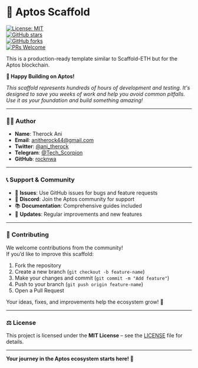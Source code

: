 # 🚀 Aptos Scaffold  

[![License: MIT](https://img.shields.io/badge/License-MIT-yellow.svg)](./LICENSE)  
[![GitHub stars](https://img.shields.io/github/stars/rocknwa/aptos-scaffold?style=social)](https://github.com/rocknwa/aptos-scaffold/stargazers)  
[![GitHub forks](https://img.shields.io/github/forks/rocknwa/aptos-scaffold?style=social)](https://github.com/rocknwa/aptos-scaffold/network/members)  
[![PRs Welcome](https://img.shields.io/badge/PRs-welcome-brightgreen.svg)](./CONTRIBUTING.md)  

This is a production-ready template similar to Scaffold-ETH but for the Aptos blockchain.  

**🚀 Happy Building on Aptos!**

*This scaffold represents hundreds of hours of development and testing. It's designed to save you weeks of work and help you avoid common pitfalls. Use it as your foundation and build something amazing!*  

---

### 👨‍💻 **Author**
- **Name**: Therock Ani  
- **Email**: anitherock44@gmail.com  
- **Twitter**: [@ani_therock](https://twitter.com/ani_therock)  
- **Telegram**: [@Tech_Scorpion](https://t.me/Tech_Scorpion)  
- **GitHub**: [rocknwa](https://github.com/rocknwa)  

---

### 📞 **Support & Community**
- 📧 **Issues**: Use GitHub issues for bugs and feature requests  
- 💬 **Discord**: Join the Aptos community for support  
- 📚 **Documentation**: Comprehensive guides included  
- 🔄 **Updates**: Regular improvements and new features  

---

### 🤝 **Contributing**
We welcome contributions from the community!  
If you’d like to improve this scaffold:  
1. Fork the repository  
2. Create a new branch (`git checkout -b feature-name`)  
3. Make your changes and commit (`git commit -m "Add feature"`)  
4. Push to your branch (`git push origin feature-name`)  
5. Open a Pull Request  

Your ideas, fixes, and improvements help the ecosystem grow! 🌱  

---

### ⚖️ **License**
This project is licensed under the **MIT License** – see the [LICENSE](./LICENSE) file for details.  

---

**Your journey in the Aptos ecosystem starts here! 🌟**